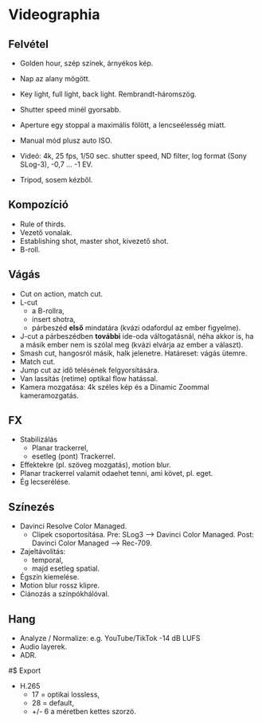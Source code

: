 # Videographia

## Felvétel 

* Golden hour, szép színek, árnyékos kép.
* Nap az alany mögött.

* Key light, full light, back light. Rembrandt-háromszög.

* Shutter speed minél gyorsabb.
* Aperture egy stoppal a maximális fölött, a lencseélesség miatt.

* Manual mód plusz auto ISO.
* Videó: 4k, 25 fps, 1/50 sec. shutter speed, ND filter, log format (Sony SLog-3), -0,7 ... -1 EV.
* Tripod, sosem kézből.

## Kompozíció

* Rule of thirds.
* Vezető vonalak.
* Establishing shot, master shot, kivezető shot.
* B-roll.

## Vágás

* Cut on action, match cut.
* L-cut
  * a B-rollra,
  * insert shotra,
  * párbeszéd **első** mindatára (kvázi odafordul az ember figyelme).
* J-cut a párbeszédben **további** ide-oda váltogatásnál, néha akkor is, ha a másik ember nem is szólal meg (kvázi elvárja az ember a választ).
* Smash cut, hangosról másik, halk jelenetre. Határeset: vágás ütemre.
* Match cut.
* Jump cut az idő telésének felgyorsítására.
* Van lassítás (retime) optikal flow hatással.
* Kamera mozgatása: 4k széles kép és a Dinamic Zoommal kameramozgatás.

## FX

* Stabilizálás
  * Planar trackerrel,
  * esetleg (pont) Trackerrel.
* Effektekre (pl. szöveg mozgatás), motion blur.
* Planar trackerrel valamit odaehet tenni, ami követ, pl. eget.
* Ég lecserélése.

## Színezés

* Davinci Resolve Color Managed.
  * Clipek csoportosítása. Pre: SLog3 --> Davinci Color Managed. Post: Davinci Color Managed --> Rec-709.
* Zajeltávolítás: 
  * temporal, 
  * majd esetleg spatial.
* Égszín kiemelése.
* Motion blur rossz klipre.
* Ciánozás a színpókhálóval.

## Hang

* Analyze / Normalize: e.g. YouTube/TikTok -14 dB LUFS
* Audio layerek.
* ADR.

#$ Export

* H.265
  * 17 = optikai lossless,
  * 28 = default,
  * +/- 6 a méretben kettes szorzó.

